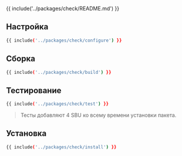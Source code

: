 {{ include('../packages/check/README.md') }}

## Настройка

```bash 
{{ include('../packages/check/configure') }}
```

## Сборка

```bash 
{{ include('../packages/check/build') }}
```

## Тестирование

```bash 
{{ include('../packages/check/test') }}
```

> Тесты добавляют 4 SBU ко всему времени установки пакета.

## Установка

```bash 
{{ include('../packages/check/install') }}
```


